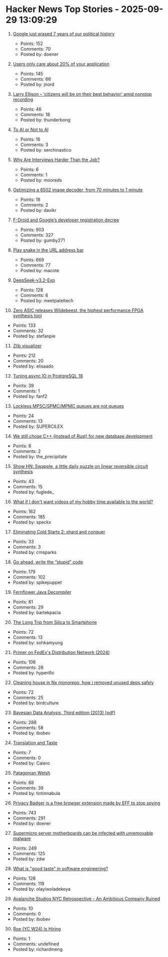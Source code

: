 # Hacker News Top Stories - 2025-09-29 13:09:29

1. [Google just erased 7 years of our political history](https://www.thebriefing.ie/google-just-erased-7-years-of-our-political-history/)
   - Points: 152
   - Comments: 70
   - Posted by: doener

2. [Users only care about 20% of your application](https://idiallo.com/blog/users-only-care-about-20-percent)
   - Points: 145
   - Comments: 66
   - Posted by: jnord

3. [Larry Ellison – 'citizens will be on their best behavior' amid nonstop recording](https://fortune.com/2025/09/28/larry-ellison-ai-surveillance-oracle-tiktok-deal-social-media/)
   - Points: 46
   - Comments: 18
   - Posted by: thunderbong

4. [To AI or Not to AI](https://antropia.studio/blog/to-ai-or-not-to-ai/)
   - Points: 16
   - Comments: 3
   - Posted by: serchinastico

5. [Why Are Interviews Harder Than the Job?](https://www.mooreds.com/wordpress/archives/3702)
   - Points: 6
   - Comments: 1
   - Posted by: mooreds

6. [Optimizing a 6502 image decoder, from 70 minutes to 1 minute](https://www.colino.net/wordpress/en/archives/2025/09/28/optimizing-a-6502-image-decoder-from-70-minutes-to-1-minute/)
   - Points: 18
   - Comments: 2
   - Posted by: davikr

7. [F-Droid and Google’s developer registration decree](https://f-droid.org/2025/09/29/google-developer-registration-decree.html)
   - Points: 903
   - Comments: 327
   - Posted by: gumby271

8. [Play snake in the URL address bar](https://demian.ferrei.ro/snake/)
   - Points: 669
   - Comments: 77
   - Posted by: macote

9. [DeepSeek-v3.2-Exp](https://github.com/deepseek-ai/DeepSeek-V3.2-Exp)
   - Points: 128
   - Comments: 6
   - Posted by: meetpateltech

10. [Zero ASIC releases Wildebeest, the highest performance FPGA synthesis tool](https://www.zeroasic.com/blog/wildebeest-launch)
   - Points: 133
   - Comments: 32
   - Posted by: stefanpie

11. [Zlib visualizer](https://lynn.github.io/flateview/)
   - Points: 212
   - Comments: 20
   - Posted by: elisaado

12. [Tuning async IO in PostgreSQL 18](https://vondra.me/posts/tuning-aio-in-postgresql-18/)
   - Points: 39
   - Comments: 1
   - Posted by: fanf2

13. [Lockless MPSC/SPMC/MPMC queues are not queues](https://alexsaveau.dev/blog/opinions/performance/lockness/lockless-queues-are-not-queues)
   - Points: 24
   - Comments: 13
   - Posted by: SUPERCILEX

14. [We still chose C++ (instead of Rust) for new database development](https://www.eloqdata.com/blog/2024/10/26/why-cpp)
   - Points: 8
   - Comments: 2
   - Posted by: the_precipitate

15. [Show HN: Swapple, a little daily puzzle on linear reversible circuit synthesis](https://swapple.fuglede.dk)
   - Points: 43
   - Comments: 15
   - Posted by: fuglede_

16. [What if I don't want videos of my hobby time available to the world?](https://neilzone.co.uk/2025/09/what-if-i-dont-want-videos-of-my-hobby-time-available-to-the-entire-world/)
   - Points: 162
   - Comments: 185
   - Posted by: speckx

17. [Eliminating Cold Starts 2: shard and conquer](https://blog.cloudflare.com/eliminating-cold-starts-2-shard-and-conquer/)
   - Points: 33
   - Comments: 3
   - Posted by: cmsparks

18. [Go ahead, write the “stupid” code](https://spikepuppet.io/posts/write-the-stupid-code/)
   - Points: 179
   - Comments: 102
   - Posted by: spikepuppet

19. [Fernflower Java Decompiler](https://github.com/JetBrains/fernflower)
   - Points: 81
   - Comments: 29
   - Posted by: bartekpacia

20. [The Long Trip from Silica to Smartphone](https://spectrum.ieee.org/the-long-strange-trip-from-silica-to-smartphone)
   - Points: 72
   - Comments: 13
   - Posted by: sohkamyung

21. [Primer on FedEx's Distribution Network (2024)](https://ontheseams.substack.com/p/a-brief-primer-on-fedexs-distribution)
   - Points: 106
   - Comments: 28
   - Posted by: hyperific

22. [Cleaning house in Nx monorepo, how i removed unused deps safely](https://johnjames.blog/posts/cleaning-house-in-nx-monorepo-how-i-removed-120-unused-deps-safely)
   - Points: 72
   - Comments: 25
   - Posted by: birdculture

23. [Bayesian Data Analysis, Third edition (2013) [pdf]](https://sites.stat.columbia.edu/gelman/book/BDA3.pdf)
   - Points: 288
   - Comments: 58
   - Posted by: ibobev

24. [Translation and Taste](https://hedgehogreview.com/issues/lessons-of-babel/articles/translation-and-taste)
   - Points: 7
   - Comments: 0
   - Posted by: Caiero

25. [Patagonian Welsh](https://en.wikipedia.org/wiki/Patagonian_Welsh)
   - Points: 88
   - Comments: 39
   - Posted by: tintinnabula

26. [Privacy Badger is a free browser extension made by EFF to stop spying](https://privacybadger.org/)
   - Points: 743
   - Comments: 291
   - Posted by: doener

27. [Supermicro server motherboards can be infected with unremovable malware](https://arstechnica.com/security/2025/09/supermicro-server-motherboards-can-be-infected-with-unremovable-malware/)
   - Points: 249
   - Comments: 125
   - Posted by: zdw

28. [What is "good taste" in software engineering?](https://www.seangoedecke.com/taste/)
   - Points: 128
   - Comments: 119
   - Posted by: olayiwoladekoya

29. [Avalanche Studios NYC Retrospective – An Ambitious Company Ruined](https://probablydance.com/2025/09/28/avalanche-studios-nyc-retrospective-an-ambitious-company-ruined-by-bad-development-practices/)
   - Points: 10
   - Comments: 0
   - Posted by: ibobev

30. [Roe (YC W24) Is Hiring](undefined)
   - Points: 1
   - Comments: undefined
   - Posted by: richardmeng

